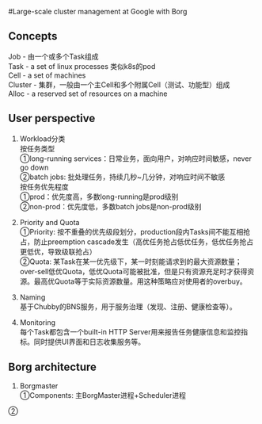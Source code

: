 #Large-scale cluster management at Google with Borg

## Concepts
Job - 由一个或多个Task组成<br/>
Task -  a set of linux processes 类似k8s的pod<br/>
Cell - a set of machines <br/>
Cluster - 集群，一般由一个主Cell和多个附属Cell（测试、功能型）组成<br/>
Alloc - a reserved set of resources on a machine <br/>

## User perspective
1. Workload分类<br/>
按任务类型<br/>
①long-running services：日常业务，面向用户，对响应时间敏感，never go down<br/>
②batch jobs: 批处理任务，持续几秒~几分钟，对响应时间不敏感<br/>
按任务优先程度<br/>
①prod：优先度高，多数long-running是prod级别<br/>
②non-prod：优先度低，多数batch jobs是non-prod级别<br/>

2. Priority and Quota<br/>
①Priority: 按不重叠的优先级段划分，production段内Tasks间不能互相抢占，防止preemption cascade发生（高优任务抢占低优任务，低优任务抢占更低优，导致级联抢占）<br/>
②Quota: 某Task在某一优先级下，某一时刻能请求到的最大资源数量；over-sell低优Quota，低优Quota可能被批准，但是只有资源充足时才获得资源。最高优Quota等于实际资源数量。用这种策略应对使用者的overbuy。<br/>

3. Naming<br/>
基于Chubby的BNS服务，用于服务治理（发现、注册、健康检查等）。<br/>

4. Monitoring<br/>
每个Task都包含一个built-in HTTP Server用来报告任务健康信息和监控指标。同时提供UI界面和日志收集服务等。

## Borg architecture


1. Borgmaster<br/>
①Components: 
主BorgMaster进程+Scheduler进程<br/>

②